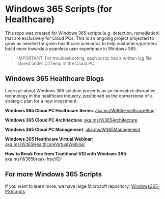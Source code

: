 # Windows 365 Scripts (for Healthcare)

This repo was created for Windows 365 scripts (e.g. detection, remediation) that are exclusively for Cloud PCs.
This is an ongoing project projected to grow as needed for given healthcare scenarios to help customers/partners build more towards a seamless user experience in Windows 365.
> IMPORTANT: For troubleshooting, each script has a written log file stored under C:\Temp in the Cloud PC.

## Windows 365 Healthcare Blogs

Learn all about Windows 365 solution presents as an innovative disruptive technology in the healthcare industry, positioned as the cornerstone of a strategic plan for a new investment.

**Windows 365 Cloud PC Healthcare Series**:
[aka.ms/W365HealthcareBlog](https://aka.ms/W365HealthcareBlog)

**Windows 365 Cloud PC Architecture**:
[aka.ms/W365Architecture](https://aka.ms/W365Architecture)

**Windows 365 Cloud PC Management**:
[aka.ms/W365Management](https://aka.ms/W365Management)

**Windows 365 Healthcare Virtual Webinar**:
[aka.ms/W365HealthcareVirtualWebinar](https://aka.ms/W365HealthcareVirtualWebinar)

**How to Break Free from Traditional VDI with Windows 365**:
[aka.ms/W365break-freeVDI](https://aka.ms/W365break-freeVDI)

## For more Windows 365 Scripts

If you want to learn more, we have large Microsoft repository:
[Windows365-PSScripts](https://github.com/microsoft/Windows365-PSScripts/)
